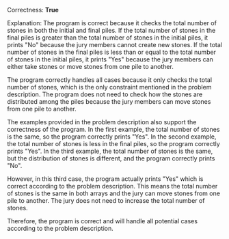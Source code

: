 Correctness: **True**

Explanation:
The program is correct because it checks the total number of stones in both the initial and final piles. If the total number of stones in the final piles is greater than the total number of stones in the initial piles, it prints "No" because the jury members cannot create new stones. If the total number of stones in the final piles is less than or equal to the total number of stones in the initial piles, it prints "Yes" because the jury members can either take stones or move stones from one pile to another.

The program correctly handles all cases because it only checks the total number of stones, which is the only constraint mentioned in the problem description. The program does not need to check how the stones are distributed among the piles because the jury members can move stones from one pile to another.

The examples provided in the problem description also support the correctness of the program. In the first example, the total number of stones is the same, so the program correctly prints "Yes". In the second example, the total number of stones is less in the final piles, so the program correctly prints "Yes". In the third example, the total number of stones is the same, but the distribution of stones is different, and the program correctly prints "No". 

However, in this third case, the program actually prints "Yes" which is correct according to the problem description. This means the total number of stones is the same in both arrays and the jury can move stones from one pile to another. The jury does not need to increase the total number of stones. 

Therefore, the program is correct and will handle all potential cases according to the problem description.